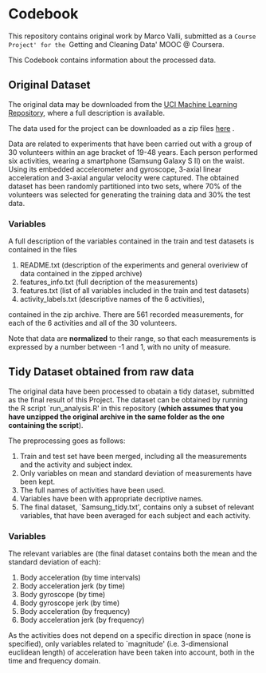 # Codebook

This repository contains original work by Marco Valli, submitted as a `Course Project'
for the `Getting and Cleaning Data' MOOC @ Coursera.

This Codebook contains information about the processed data.

## Original Dataset

The original data may be downloaded from the
[UCI Machine Learning Repository](http://archive.ics.uci.edu/ml/datasets/Human+Activity+Recognition+Using+Smartphones), where
a full description is available.

The data used for the project can be downloaded as a zip files 
[here](https://d396qusza40orc.cloudfront.net/getdata%2Fprojectfiles%2FUCI%20HAR%20Dataset.zip) .

Data are related to experiments that have been carried out with a group of 30 volunteers within an age bracket of 19-48 years.
Each person performed six activities, wearing a smartphone (Samsung Galaxy S II) on the waist.
Using its embedded accelerometer and gyroscope, 3-axial linear acceleration and 3-axial angular velocity were captured.
The obtained dataset has been randomly partitioned into two sets, where 70% of the volunteers was selected for generating 
the training data and 30% the test data. 

### Variables

A full description of the variables contained in the train and test datasets is contained in the files
1. README.txt (description of the experiments and general overiview of data contained in the zipped archive)
2. features_info.txt (full decription of the measurements)
3. features.txt (list of all variables included in the train and test datasets)
4. activity_labels.txt (descriptive names of the 6 activities),

contained in the
zip archive. There are 561 recorded measurements, for each of the 6 activities and all of the 30 volunteers.

Note that data are **normalized** to their range, so that each measurements is expressed by a number between -1 and 1, with no
unity of measure.

## Tidy Dataset obtained from raw data

The original data have been processed to obatain a tidy dataset, submitted as the final result of this Project. The dataset
can be obtained by running the R script `run_analysis.R' in this repository (**which assumes that you have unzipped the original
archive in the same folder as the one containing the script**).

The preprocessing goes as follows:

1. Train and test set have been merged, including all the measurements and the activity and subject index.
2. Only variables on mean and standard deviation of measurements have been kept.
3. The full names of activities have been used.
4. Variables have been with appropriate decriptive names.
5. The final dataset, `Samsung_tidy.txt', contains only a subset of relevant variables, that have been averaged
for each subject and each activity.


### Variables

The relevant variables are (the final dataset contains both the mean and the standard deviation of each):
1. Body acceleration (by time intervals)
2. Body acceleration jerk (by time)
3. Body gyroscope (by time)
4. Body gyroscope jerk (by time)
5. Body acceleration (by frequency)
6. Body acceleration jerk (by frequency)

As the activities does not depend on a specific direction in space (none is specified), only variables related to
`magnitude' (i.e. 3-dimensional euclidean length) of acceleration have been taken into account, both in the
time and frequency domain.
